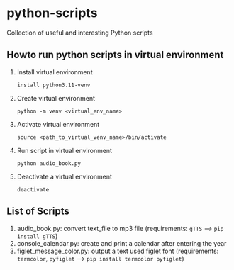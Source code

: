 # python-scripts

Collection of useful and interesting Python scripts

## Howto run python scripts in virtual environment

1. Install virtual environment
   ````
   install python3.11-venv
   ````
2. Create virtual environment
   ````
   python -m venv <virtual_env_name>
   ````
3. Activate virtual environment
   ````
   source <path_to_virtual_venv_name>/bin/activate
   ````  
5. Run script in virtual environment
   ````
   python audio_book.py
   ````
6. Deactivate a virtual environment
   ````
   deactivate
   ````

## List of Scripts

1. audio_book.py: convert text_file to mp3 file (requirements: `gTTS` --> `pip install gTTS`)
2. console_calendar.py: create and print a calendar after entering the year
3. figlet_message_color.py: output a text used figlet font (requirements: `termcolor`, `pyfiglet` --> `pip install termcolor pyfiglet`)
